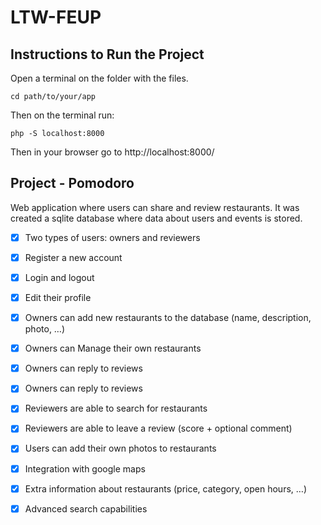 # LTW-FEUP

## Instructions to Run the Project

Open a terminal on the folder with the files.

```
cd path/to/your/app
```
Then on the terminal run:

```
php -S localhost:8000
```

Then in your browser go to http://localhost:8000/

## Project - Pomodoro

Web application where users can share and review restaurants. It was created a sqlite database where data about users and events is stored.



- [x] Two types of users: owners and reviewers
- [x] Register a new account
- [x] Login and logout
- [x] Edit their profile
- [X] Owners can add new restaurants to the database (name, description, photo, …)
- [x] Owners can Manage their own restaurants
- [x] Owners can reply to reviews
- [X] Owners can reply to reviews
- [X] Reviewers are able to search for restaurants
- [X] Reviewers are able to leave a review (score + optional comment)
- [X] Users can add their own photos to restaurants
- [X] Integration with google maps
- [X] Extra information about restaurants (price, category, open hours, …)
- [X] Advanced search capabilities

